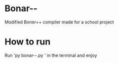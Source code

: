 # Bonar--
Modified Boner++ compiler made for a school project

# How to run
Run 'py bonar--.py <yourfilename>' in the terminal and enjoy
